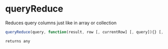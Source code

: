 # queryReduce

Reduces query columns just like in array or collection

```javascript
queryReduce(query, function(result, row [, currentRow] [, query]){} [, initialVal])
```

```javascript
returns any
```
